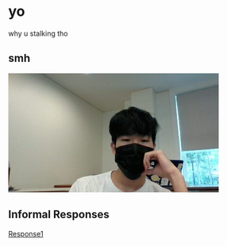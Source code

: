 # yo

why u stalking tho

## smh

![](MillerHallSelfie.jpg)


## Informal Responses

[Response1](https://bandyboy03.github.io/intro-data-science/Response1.html)
